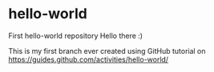 # hello-world
First hello-world repository
Hello there :)

This is my first branch ever created using GitHub tutorial on
https://guides.github.com/activities/hello-world/
